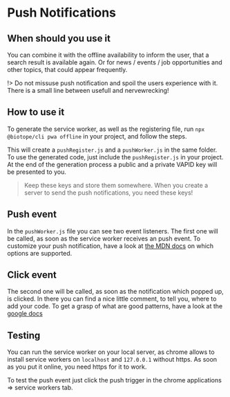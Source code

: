 # Push Notifications

## When should you use it
You can combine it with the offline availability to inform the user, that a search result is available again. Or for news / events / job opportunities and other topics, that could appear frequently. 

!> Do not missuse push notification and spoil the users experience with it. There is a small line between usefull and nervewrecking!

## How to use it
To generate the service worker, as well as the registering file, run `npx @biotope/cli pwa offline` in your project, and follow the steps.
  
This will create a `pushRegister.js` and a `pushWorker.js` in the same folder. To use the generated code, just include the `pushRegister.js` in your project.  
At the end of the generation process a public and a private VAPID key will be presented to you.

> Keep these keys and store them somewhere. When you create a server to send the push notifications, you need these keys!

## Push event
In the `pushWorker.js` file you can see two event listeners. The first one will be called, as soon as the service worker receives an push event.
To customize your push notification, have a look at [the MDN docs](https://developer.mozilla.org/en-US/docs/Web/API/ServiceWorkerRegistration/showNotification) on which options are supported.

## Click event
The second one will be called, as soon as the notification which popped up, is clicked.
In there you can find a nice little comment, to tell you, where to add your code. To get a grasp of what are good patterns, have a look at the [google docs](https://developers.google.com/web/fundamentals/push-notifications/common-notification-patterns)


## Testing
You can run the service worker on your local server, as chrome allows to install service workers on `localhost` and `127.0.0.1` without https. As soon as you put it online, you need https for it to work.
  
To test the push event just click the push trigger in the chrome applications => service workers tab.
